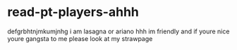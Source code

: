 # read-pt-players-ahhh
defgrbhtnjmkumjnhg
i am lasagna or ariano hhh im friendly and if youre nice youre gangsta to me
please look at my strawpage
 
